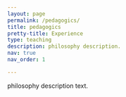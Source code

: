 ```yaml
---
layout: page
permalink: /pedagogics/
title: pedagogics
pretty-title: Experience
type: teaching
description: philosophy description.
nav: true
nav_order: 1

---
```


philosophy description text.
